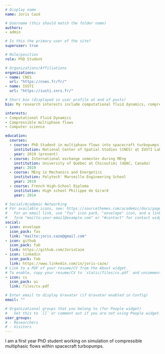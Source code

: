 ```yaml
---
# Display name
name: Joris Cazé

# Username (this should match the folder name)
authors:
- admin

# Is this the primary user of the site?
superuser: true

# Role/position
role: PhD Student

# Organizations/Affiliations
organizations:
- name: CNES
  url: "https://cnes.fr/fr/"
- name: IUSTI
  url: "https://iusti.cnrs.fr/"

# Short bio (displayed in user profile at end of posts)
bio: My research interests include computational fluid dynamics, compressible multiphase flows and computer science

interests:
- Computational Fluid Dynamics
- Compressible multiphase flows
- Computer science

education:
  courses:
  - course: PhD Student in multiphase flows into spacecraft turbopumps
    institution: National Center of Spatial Studies (CNES) at IUSTI Laboratory
    year: 2019 (present)
  - course: International exchange semester during MEng 
    institution: University of Québec at Chicoutimi (UQAC, Canada)
    year: 2019 
  - course: MEng in Mechanics and Energetics
    institution: Polytech' Marseille Engineering School
    year: 2019
  - course: French High-School Diploma
    institution: High school Philippe de Girard
    year: 2014

# Social/Academic Networking
# For available icons, see: https://sourcethemes.com/academic/docs/page-builder/#icons
#   For an email link, use "fas" icon pack, "envelope" icon, and a link in the
#   form "mailto:your-email@example.com" or "#contact" for contact widget.
social:
- icon: envelope
  icon_pack: fas
  link: "mailto:joris.caze@gmail.com"
- icon: github
  icon_pack: fab
  link: https://github.com/JorisCaze
- icon: linkedin
  icon_pack: fab
  link: https://www.linkedin.com/in/joris-caze/
# Link to a PDF of your resume/CV from the About widget.
# To enable, copy your resume/CV to `static/files/cv.pdf` and uncomment the lines below.
- icon: cv
  icon_pack: ai
  link: files/cv.pdf

# Enter email to display Gravatar (if Gravatar enabled in Config)
email: ""

# Organizational groups that you belong to (for People widget)
#   Set this to `[]` or comment out if you are not using People widget.
user_groups:
# - Researchers
# - Visitors
---
```


I am a first year PhD student working on simulation of compressible multiphasic flows within spacecraft turbopumps.
